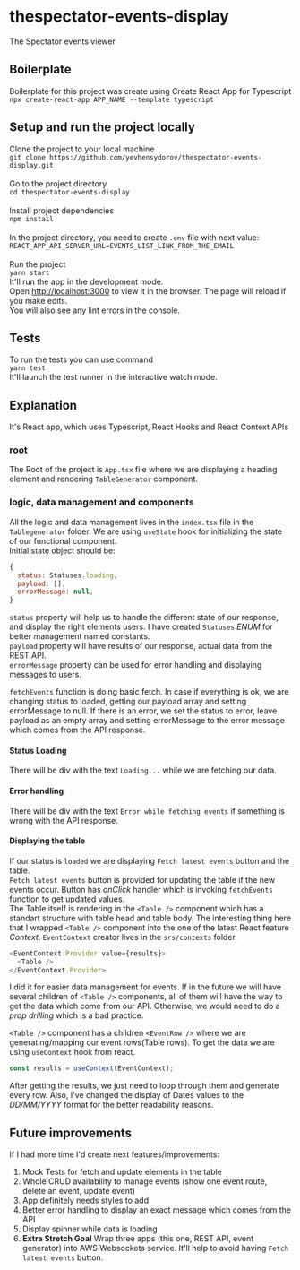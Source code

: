 # thespectator-events-display

The Spectator events viewer

## Boilerplate

Boilerplate for this project was create using Create React App for Typescript <br />
`npx create-react-app APP_NAME --template typescript`

## Setup and run the project locally

Clone the project to your local machine <br />
`git clone https://github.com/yevhensydorov/thespectator-events-display.git` <br />
<br />
Go to the project directory <br />
`cd thespectator-events-display` <br />
<br />
Install project dependencies <br />
`npm install` <br />
<br />
In the project directory, you need to create `.env` file with next value: <br />
`REACT_APP_API_SERVER_URL=EVENTS_LIST_LINK_FROM_THE_EMAIL` <br />
<br />
Run the project <br />
`yarn start` <br />
It'll run the app in the development mode.<br />
Open [http://localhost:3000](http://localhost:3000) to view it in the browser.
The page will reload if you make edits.<br />
You will also see any lint errors in the console.

## Tests

To run the tests you can use command <br />
`yarn test` <br />
It'll launch the test runner in the interactive watch mode.<br />

## Explanation

It's React app, which uses Typescript, React Hooks and React Context APIs

### root

The Root of the project is `App.tsx` file where we are displaying a heading element and rendering `TableGenerator` component. <br />

### logic, data management and components

All the logic and data management lives in the `index.tsx` file in the `Tablegenerator` folder. We are using `useState` hook for initializing the state of our functional component. <br />
Initial state object should be:

```js
{
  status: Statuses.loading,
  payload: [],
  errorMessage: null,
}
```

`status` property will help us to handle the different state of our response, and display the right elements users. I have created `Statuses` _ENUM_ for better management named constants. <br />
`payload` property will have results of our response, actual data from the REST API. </br>
`errorMessage` property can be used for error handling and displaying messages to users. <br>

`fetchEvents` function is doing basic fetch. In case if everything is ok, we are changing status to loaded, getting our payload array and setting errorMessage to null. If there is an error, we set the status to error, leave payload as an empty array and setting errorMessage to the error message which comes from the API response.

#### Status Loading

There will be div with the text `Loading...` while we are fetching our data.

#### Error handling

There will be div with the text `Error while fetching events` if something is wrong with the API response.

#### Displaying the table

If our status is `loaded` we are displaying `Fetch latest events` button and the table. <br />
`Fetch latest events` button is provided for updating the table if the new events occur. Button has _onClick_ handler which is invoking `fetchEvents` function to get updated values.<br />
The Table itself is rendering in the `<Table />` component which has a standart structure with table head and table body. The interesting thing here that I wrapped `<Table />` component into the one of the latest React feature _Context_. `EventContext` creator lives in the `srs/contexts` folder.<br />

```js
<EventContext.Provider value={results}>
  <Table />
</EventContext.Provider>
```

I did it for easier data management for events. If in the future we will have several children of `<Table />` components, all of them will have the way to get the data which come from our API. Otherwise, we would need to do a _prop drilling_ which is a bad practice.<br />

`<Table />` component has a children `<EventRow />` where we are generating/mapping our event rows(Table rows). To get the data we are using `useContext` hook from react.<br />

```js
const results = useContext(EventContext);
```

After getting the results, we just need to loop through them and generate every row. Also, I've changed the display of Dates values to the _DD/MM/YYYY_ format for the better readability reasons.

## Future improvements

If I had more time I'd create next features/improvements:

1. Mock Tests for fetch and update elements in the table
2. Whole CRUD availability to manage events (show one event route, delete an event, update event)
3. App definitely needs styles to add
4. Better error handling to display an exact message which comes from the API
5. Display spinner while data is loading
6. **Extra Stretch Goal** Wrap three apps (this one, REST API, event generator) into AWS Websockets service. It'll help to avoid having `Fetch latest events` button.
